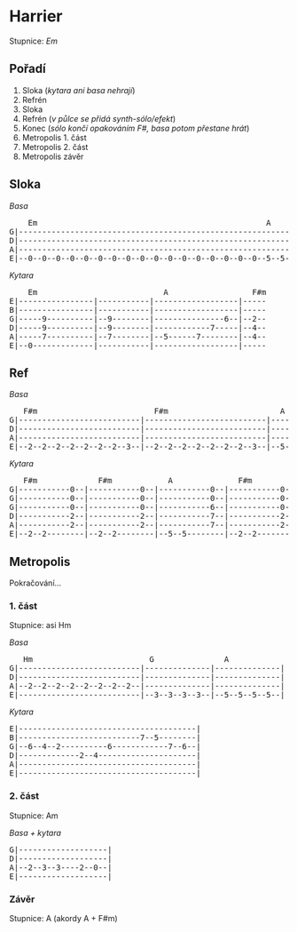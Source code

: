 # Harrier

Stupnice: *Em*

## Pořadí

1. Sloka (_kytara ani basa nehrají_)
2. Refrén
3. Sloka
4. Refrén (_v půlce se přidá synth-sólo/efekt_)
5. Konec (_sólo končí opakováním F#, basa potom přestane hrát_)
6. Metropolis 1. část
7. Metropolis 2. část
7. Metropolis závěr

## Sloka

*Basa*
<pre>
    Em                                                 A                       F#m
G|-----------------------------------------------------------------------------------------------------
D|-----------------------------------------------------------------------------------------------------
A|-----------------------------------------------------------------------------------------------------
E|--0--0--0--0--0--0--0--0--0--0--0--0--0--0--0--0--0--5--5--5--5--7--7--8--8--2--2--2--2--2--2--2--2--
</pre>

*Kytara*
<pre>
	Em                           A                  F#m
E|----------------|-----------|------------------|-----
B|----------------|-----------|------------------|-----
G|-----9----------|--9--------|---------------6--|--2--
D|-----9----------|--9--------|------------7-----|--4--
A|-----7----------|--7--------|--5------7--------|--4--
E|--0-------------|-----------|------------------|-----
</pre>

## Ref

*Basa*
<pre>
   F#m                         F#m                        A                          F#m
G|--------------------------|--------------------------|--------------------------|--------------------------|
D|--------------------------|--------------------------|--------------------------|--------------------------|
A|--------------------------|--------------------------|--------------------------|--------------------------|
E|--2--2--2--2--2--2--2--3--|--2--2--2--2--2--2--2--3--|--5--5--5--5--5--5--5--3--|--2--2--2--2--2--2--2--3--|
</pre>

*Kytara*
<pre>
   F#m             F#m            A              F#m
G|-----------0--|-----------0--|-----------0--|-----------0--|
G|-----------0--|-----------0--|-----------0--|-----------0--|
G|-----------0--|-----------0--|-----------6--|-----------0--|
D|-----------2--|-----------2--|-----------7--|-----------2--|
A|-----------2--|-----------2--|-----------7--|-----------2--|
E|--2--2--------|--2--2--------|--5--5--------|--2--2--------|
</pre>

## Metropolis

Pokračování...

### 1. část

Stupnice: asi Hm

*Basa*
<pre>
   Hm                         G               A
G|--------------------------|--------------|--------------|
D|--------------------------|--------------|--------------|
A|--2--2--2--2--2--2--2--2--|--------------|--------------|
E|--------------------------|--3--3--3--3--|--5--5--5--5--|
</pre>

*Kytara*
<pre>
E|--------------------------------------|
B|--------------------------7--5--------|
G|--6--4--2----------6------------7--6--|
D|-------------2--4---------------------|
A|--------------------------------------|
E|--------------------------------------|
</pre>

### 2. část

Stupnice: Am

*Basa + kytara*
<pre>
G|-------------------|
D|-------------------|
A|--2--3--3----2--0--|
E|-------------------|
</pre>

### Závěr

Stupnice: A (akordy A + F#m)